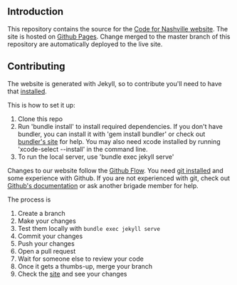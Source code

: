 ## Introduction

This repository contains the source for the [Code for Nashville website](http://www.codefornashville.org). The site is hosted on [Github Pages](https://pages.github.com). Change merged to the master branch of this repository are automatically deployed to the live site.

## Contributing

The website is generated with Jekyll, so to contribute you'll need to have that [installed](http://jekyllrb.com/docs/installation/).

This is how to set it up:
1. Clone this repo
2. Run 'bundle install' to install required dependencies. If you don't have bundler, you can install it with 'gem install bundler' or check out [bundler's site](http://bundler.io/) for help. You may also need xcode installed by running 'xcode-select --install' in the command line.
3. To run the local server, use 'bundle exec jekyll serve'

Changes to our website follow the [Github Flow](https://guides.github.com/introduction/flow/index.html). You need [git installed](https://help.github.com/articles/set-up-git) and some experience with Github. If you are not experienced with git, check out [Github's documentation](https://help.github.com) or ask another brigade member for help.


The process is

1. Create a branch
1. Make your changes
1. Test them locally with `bundle exec jekyll serve`
1. Commit your changes
1. Push your changes
1. Open a pull request
1. Wait for someone else to review your code
1. Once it gets a thumbs-up, merge your branch
1. Check the [site](http://www.codefornashville.org) and see your changes
